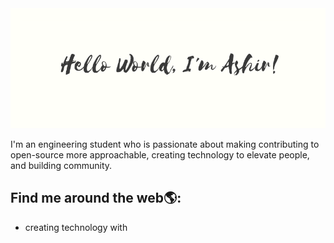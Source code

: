 
<img src="2.png">

<p>I'm an engineering student who is passionate about making contributing to open-source more approachable, creating technology to
 elevate people, and building community.</p>

<h2>Find me around the web🌎:</h2> 
<ul>
 <li>creating technology with <a href="http://yumlux.live/>yumlux</a> 📫 </li>
  <li>Tinkering with interactions on Codepen 🏓</li>
  <li>Sharing updates on LinkedIn 💼</li>
</ul>
<!--

